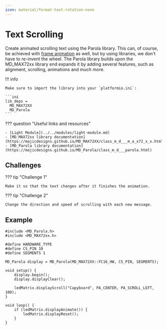 ```yaml
---
icon: material/format-text-rotation-none
---
```


# Text Scrolling

Create animated scrolling text using the Parola library. This can, of course, be achieved with [frame animation](animation.md) as well, but by using libraries, we don't have to re-invent the wheel. The Parola library builds upon the MD_MAX72xx library end expands it by adding several features, such as alignment, scrolling, animations and much more.

!!! info

    Make sure to import the library into your `platformio.ini`:

    ```ini
    lib_deps =
      MD_MAX72XX
      MD_Parola
    ```

??? question "Useful links and resources"

    - [Light Module](../../modules/light-module.md)
    - [MD_MAX72xx library documentation](https://majicdesigns.github.io/MD_MAX72XX/class_m_d___m_a_x72_x_x.html)
    - [MD_Parola library documentation](https://majicdesigns.github.io/MD_Parola/class_m_d___parola.html)

## Challenges

??? tip "Challenge 1"

    Make it so that the text changes after it finishes the animation.


??? tip "Challenge 2"

    Change the direction and speed of scrolling with each new message.

## Example

```arduino
#include <MD_Parola.h>
#include <MD_MAX72xx.h>

#define HARDWARE_TYPE 
#define CS_PIN 10
#define SEGMENTS 1

MD_Parola display = MD_Parola(MD_MAX72XX::FC16_HW, CS_PIN, SEGMENTS);

void setup() {
    display.begin();
    display.displayClear();

    ledMatrix.displayScroll("Capyboard", PA_CENTER, PA_SCROLL_LEFT, 100);
}

void loop() {
    if (ledMatrix.displayAnimate()) {
        ledMatrix.displayReset();
    }
}
```
